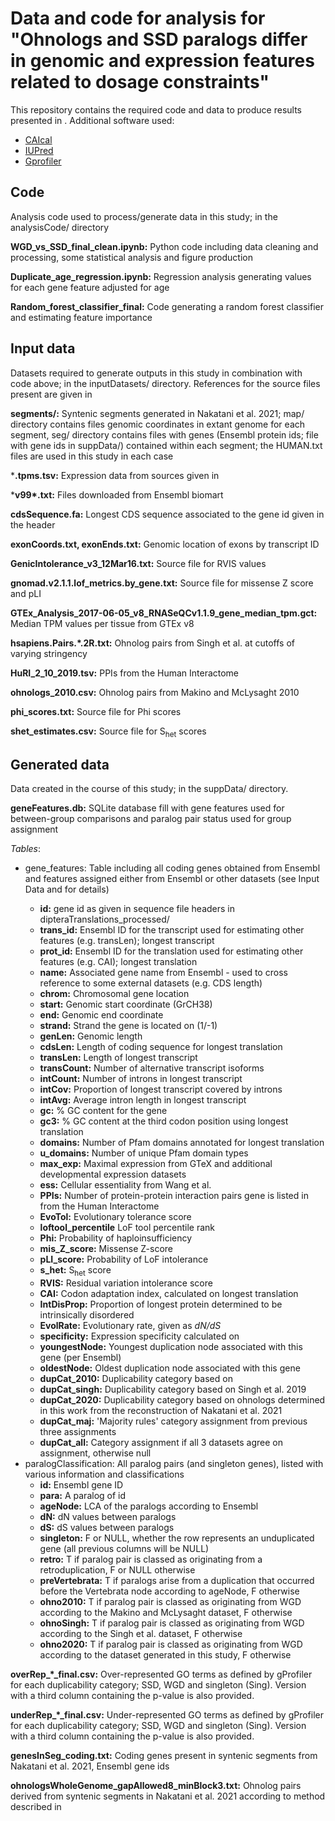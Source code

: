 # Data and code for analysis for "Ohnologs and SSD paralogs differ in genomic and expression features related to dosage constraints"

This repository contains the required code and data to produce results presented in <REF>. 
Additional software used:
* [CAIcal](http://genomes.urv.es/CAIcal/)
* [IUPred](https://iupred2a.elte.hu/)
* [Gprofiler](https://biit.cs.ut.ee/gprofiler/page/docs)


## Code

Analysis code used to process/generate data in this study; in the analysisCode/ directory

**WGD_vs_SSD_final_clean.ipynb:** Python code including data cleaning and processing, some statistical analysis and figure production

**Duplicate_age_regression.ipynb:** Regression analysis generating values for each gene feature adjusted for age

**Random_forest_classifier_final:** Code generating a random forest classifier and estimating feature importance


## Input data

Datasets required to generate outputs in this study in combination with code above; in the inputDatasets/ directory. References for the source files present are given in <REF>

**segments/:** Syntenic segments generated in Nakatani et al. 2021; map/ directory contains files genomic coordinates in extant genome for each segment, seg/ directory contains files with genes (Ensembl protein ids; file with gene ids in suppData/) contained within each segment; the HUMAN.txt files are used in this study in each case

***.tpms.tsv:** Expression data from sources given in <REF>

***v99\*.txt:** Files downloaded from Ensembl biomart

**cdsSequence.fa:** Longest CDS sequence associated to the gene id given in the header

**exonCoords.txt, exonEnds.txt:** Genomic location of exons by transcript ID

**GenicIntolerance_v3_12Mar16.txt:** Source file for RVIS values

**gnomad.v2.1.1.lof_metrics.by_gene.txt:** Source file for missense Z score and pLI

**GTEx_Analysis_2017-06-05_v8_RNASeQCv1.1.9_gene_median_tpm.gct:** Median TPM values per tissue from GTEx v8

**hsapiens.Pairs.\*.2R.txt:** Ohnolog pairs from Singh et al. at cutoffs of varying stringency

**HuRI_2_10_2019.tsv:** PPIs from the Human Interactome

**ohnologs_2010.csv:** Ohnolog pairs from Makino and McLysaght 2010

**phi_scores.txt:** Source file for Phi scores

**shet_estimates.csv:** Source file for S<sub>het</sub> scores

## Generated data

Data created in the course of this study; in the suppData/ directory.

**geneFeatures.db:** SQLite database fill with gene features used for between-group comparisons and paralog pair status used for group assignment

_Tables_:
* gene_features:
Table including all coding genes obtained from Ensembl and features assigned either from Ensembl or other datasets (see Input Data and <REF> for details)
  * **id:** gene id as given in sequence file headers in dipteraTranslations_processed/
  * **trans_id:** Ensembl ID for the transcript used for estimating other features (e.g. transLen); longest transcript
  * **prot_id:** Ensembl ID for the translation used for estimating other features (e.g. CAI); longest translation
  * **name:** Associated gene name from Ensembl - used to cross reference to some external datasets (e.g. CDS length)
  * **chrom:** Chromosomal gene location
  * **start:** Genomic start coordinate (GrCH38)
  * **end:** Genomic end coordinate
  * **strand:** Strand the gene is located on (1/-1)
  * **genLen:** Genomic length
  * **cdsLen:** Length of coding sequence for longest translation
  * **transLen:** Length of longest transcript
  * **transCount:** Number of alternative transcript isoforms
  * **intCount:** Number of introns in longest transcript
  * **intCov:** Proportion of longest transcript covered by introns
  * **intAvg:** Average intron length in longest transcript
  * **gc:** % GC content for the gene
  * **gc3:** % GC content at the third codon position using longest translation
  * **domains:** Number of Pfam domains annotated for longest translation
  * **u_domains:** Number of unique Pfam domain types
  * **max_exp:** Maximal expression from GTeX and additional developmental expression datasets
  * **ess:** Cellular essentiality from Wang et al.
  * **PPIs:** Number of protein-protein interaction pairs gene is listed in from the Human Interactome 
  * **EvoTol:** Evolutionary tolerance score
  * **loftool_percentile** LoF tool percentile rank
  * **Phi:** Probability of haploinsufficiency
  * **mis\_Z\_score:** Missense Z\-score
  * **pLI\_score:** Probability of LoF intolerance
  * **s\_het:** S<sub>het</sub> score
  * **RVIS:** Residual variation intolerance score
  * **CAI:** Codon adaptation index, calculated on longest translation
  * **IntDisProp:** Proportion of longest protein determined to be intrinsically disordered
  * **EvolRate:** Evolutionary rate, given as *dN/dS*
  * **specificity:** Expression specificity calculated on 
  * **youngestNode:** Youngest duplication node associated with this gene (per Ensembl)
  * **oldestNode:** Oldest duplication node associated with this gene
  * **dupCat\_2010:** Duplicability category based on 
  * **dupCat\_singh:** Duplicability category based on Singh et al. 2019
  * **dupCat\_2020:** Duplicability category based on ohnologs determined in this work from the reconstruction of Nakatani et al. 2021
  * **dupCat\_maj:** 'Majority rules' category assignment from previous three assignments
  * **dupCat\_all:** Category assignment if all 3 datasets agree on assignment, otherwise null
* paralogClassification:
All paralog pairs (and singleton genes), listed with various information and classifications
  * **id:** Ensembl gene ID
  * **para:** A paralog of id
  * **ageNode:** LCA of the paralogs according to Ensembl
  * **dN:** dN values between paralogs
  * **dS:** dS values between paralogs
  * **singleton:** F or NULL, whether the row represents an unduplicated gene (all previous columns will be NULL)
  * **retro:** T if paralog pair is classed as originating from a retroduplication, F or NULL otherwise
  * **preVertebrata:** T if paralogs arise from a duplication that occurred before the Vertebrata node according to ageNode, F otherwise
  * **ohno2010:** T if paralog pair is classed as originating from WGD according to the Makino and McLysaght dataset, F otherwise
  * **ohnoSingh:** T if paralog pair is classed as originating from WGD according to the Singh et al. dataset, F otherwise
  * **ohno2020:** T if paralog pair is classed as originating from WGD according to the dataset generated in this study, F otherwise

**overRep_\*_final.csv:** Over-represented GO terms as defined by gProfiler for each duplicability category; SSD, WGD and singleton (Sing). Version with a third column containing the p-value is also provided.

**underRep_\*_final.csv:** Under-represented GO terms as defined by gProfiler for each duplicability category; SSD, WGD and singleton (Sing). Version with a third column containing the p-value is also provided.

**genesInSeg_coding.txt:** Coding genes present in syntenic segments from Nakatani et al. 2021, Ensembl gene ids 

**ohnologsWholeGenome_gapAllowed8_minBlock3.txt:** Ohnolog pairs derived from syntenic segments in Nakatani et al. 2021 according to method described in <REF>

